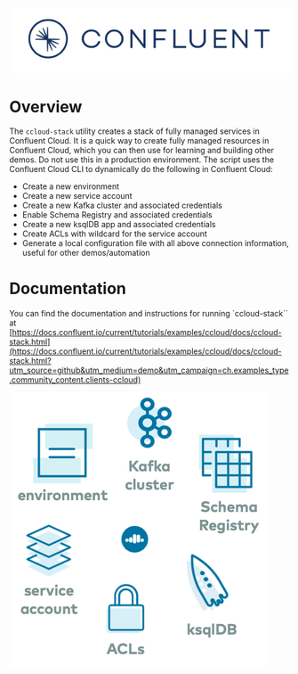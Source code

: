 ![image](../../images/confluent-logo-300-2.png)

# Overview
  
The `ccloud-stack` utility creates a stack of fully managed services in Confluent Cloud.
It is a quick way to create fully managed resources in Confluent Cloud, which you can then use for learning and building other demos.
Do not use this in a production environment.
The script uses the Confluent Cloud CLI to dynamically do the following in Confluent Cloud:

* Create a new environment
* Create a new service account
* Create a new Kafka cluster and associated credentials
* Enable Schema Registry and associated credentials
* Create a new ksqlDB app and associated credentials
* Create ACLs with wildcard for the service account
* Generate a local configuration file with all above connection information, useful for other demos/automation


# Documentation

You can find the documentation and instructions for running `ccloud-stack`` at [https://docs.confluent.io/current/tutorials/examples/ccloud/docs/ccloud-stack.html](https://docs.confluent.io/current/tutorials/examples/ccloud/docs/ccloud-stack.html?utm_source=github&utm_medium=demo&utm_campaign=ch.examples_type.community_content.clients-ccloud)

![image](../docs/images/ccloud-stack-resources.png)
